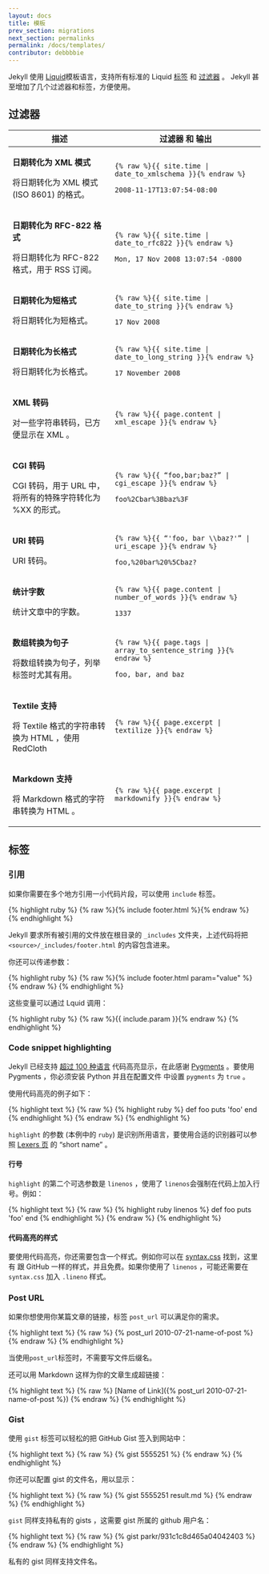 ```yaml
---
layout: docs
title: 模板
prev_section: migrations
next_section: permalinks
permalink: /docs/templates/
contributor: debbbbie
---
```


Jekyll 使用 [Liquid](http://wiki.shopify.com/Liquid)模板语言，支持所有标准的
 Liquid [标签](http://wiki.shopify.com/Logic) 和 [过滤器](http://wiki.shopify.com/Filters) 。
 Jekyll 甚至增加了几个过滤器和标签，方便使用。

## 过滤器

<div class="mobile-side-scroller">
<table>
  <thead>
    <tr>
      <th>描述</th>
      <th><span class="filter">过滤器</span> 和 <span class="output">输出</span></th>
    </tr>
  </thead>
  <tbody>
    <tr>
      <td>
        <p class='name'><strong>日期转化为 XML 模式</strong></p>
        <p>将日期转化为 XML 模式 (ISO 8601) 的格式。</p>
      </td>
      <td class='align-center'>
        <p>
         <code class='filter'>{% raw %}{{ site.time | date_to_xmlschema }}{% endraw %}</code>
        </p>
        <p>
          <code class='output'>2008-11-17T13:07:54-08:00</code>
        </p>
      </td>
    </tr>
    <tr>
      <td>
        <p class='name'><strong>日期转化为 RFC-822 格式</strong></p>
        <p>将日期转化为 RFC-822 格式，用于 RSS 订阅。</p>
      </td>
      <td class='align-center'>
        <p>
         <code class='filter'>{% raw %}{{ site.time | date_to_rfc822 }}{% endraw %}</code>
        </p>
        <p>
          <code class='output'>Mon, 17 Nov 2008 13:07:54 -0800</code>
        </p>
      </td>
    </tr>
    <tr>
      <td>
        <p class='name'><strong>日期转化为短格式</strong></p>
        <p>将日期转化为短格式。</td>
      <td class='align-center'>
        <p>
         <code class='filter'>{% raw %}{{ site.time | date_to_string }}{% endraw %}</code>
        </p>
        <p>
          <code class='output'>17 Nov 2008</code>
        </p>
      </td>
    </tr>
    <tr>
      <td>
        <p class='name'><strong>日期转化为长格式</strong></p>
        <p>将日期转化为长格式。</p>
      </td>
      <td class='align-center'>
        <p>
         <code class='filter'>{% raw %}{{ site.time | date_to_long_string }}{% endraw %}</code>
        </p>
        <p>
          <code class='output'>17 November 2008</code>
        </p>
      </td>
    </tr>
    <tr>
      <td>
        <p class='name'><strong>XML 转码</strong></p>
        <p>对一些字符串转码，已方便显示在 XML 。</p>
      </td>
      <td class='align-center'>
        <p>
         <code class='filter'>{% raw %}{{ page.content | xml_escape }}{% endraw %}</code>
        </p>
      </td>
    </tr>
    <tr>
      <td>
        <p class='name'><strong>CGI 转码</strong></p>
        <p>
          CGI 转码，用于 URL 中，将所有的特殊字符转化为 %XX 的形式。
        </p>
      </td>
      <td class='align-center'>
        <p>
         <code class='filter'>{% raw %}{{ “foo,bar;baz?” | cgi_escape }}{% endraw %}</code>
        </p>
        <p>
          <code class='output'>foo%2Cbar%3Bbaz%3F</code>
        </p>
      </td>
    </tr>
    <tr>
      <td>
        <p class='name'><strong>URI 转码</strong></p>
        <p>
          URI 转码。
        </p>
      </td>
      <td class='align-center'>
        <p>
         <code class='filter'>{% raw %}{{ “'foo, bar \\baz?'” | uri_escape }}{% endraw %}</code>
        </p>
        <p>
          <code class='output'>foo,%20bar%20%5Cbaz?</code>
        </p>
      </td>
    </tr>
    <tr>
      <td>
        <p class='name'><strong>统计字数</strong></p>
        <p>统计文章中的字数。</p>
      </td>
      <td class='align-center'>
        <p>
         <code class='filter'>{% raw %}{{ page.content | number_of_words }}{% endraw %}</code>
        </p>
        <p>
          <code class='output'>1337</code>
        </p>
      </td>
    </tr>
    <tr>
      <td>
        <p class='name'><strong>数组转换为句子</strong></p>
        <p>将数组转换为句子，列举标签时尤其有用。</p>
      </td>
      <td class='align-center'>
        <p>
         <code class='filter'>{% raw %}{{ page.tags | array_to_sentence_string }}{% endraw %}</code>
        </p>
        <p>
          <code class='output'>foo, bar, and baz</code>
        </p>
      </td>
    </tr>
    <tr>
      <td>
        <p class='name'><strong>Textile 支持</strong></p>
        <p>将 Textile 格式的字符串转换为 HTML ，使用 RedCloth</p>
      </td>
      <td class='align-center'>
        <p>
         <code class='filter'>{% raw %}{{ page.excerpt | textilize }}{% endraw %}</code>
        </p>
      </td>
    </tr>
    <tr>
      <td>
        <p class='name'><strong>Markdown 支持</strong></p>
        <p>将 Markdown 格式的字符串转换为 HTML 。</p>
      </td>
      <td class='align-center'>
        <p>
         <code class='filter'>{% raw %}{{ page.excerpt | markdownify }}{% endraw %}</code>
        </p>
      </td>
    </tr>
  </tbody>
</table>
</div>

## 标签

### 引用

如果你需要在多个地方引用一小代码片段，可以使用 `include` 标签。

{% highlight ruby %}
{% raw %}{% include footer.html %}{% endraw %}
{% endhighlight %}

Jekyll 要求所有被引用的文件放在根目录的 `_includes` 文件夹，上述代码将把
 `<source>/_includes/footer.html` 的内容包含进来。

你还可以传递参数：

{% highlight ruby %}
{% raw %}{% include footer.html param="value" %}{% endraw %}
{% endhighlight %}

这些变量可以通过 Lquid 调用：

{% highlight ruby %}
{% raw %}{{ include.param }}{% endraw %}
{% endhighlight %}

### Code snippet highlighting

Jekyll 已经支持 [超过 100 种语言](http://pygments.org/languages/) 代码高亮显示，在此感谢
 [Pygments](http://pygments.org/) 。要使用 Pygments ，你必须安装 Python 并且在配置文件
中设置 `pygments` 为 `true` 。

使用代码高亮的例子如下：

{% highlight text %}
{% raw %}
{% highlight ruby %}
def foo
  puts 'foo'
end
{% endhighlight %}
{% endraw %}
{% endhighlight %}

`highlight` 的参数 (本例中的 `ruby`) 是识别所用语言，要使用合适的识别器可以参照
 [Lexers 页](http://pygments.org/docs/lexers/) 的 “short name” 。

#### 行号

`highlight` 的第二个可选参数是 `linenos` ，使用了 `linenos`会强制在代码上加入行号。例如：

{% highlight text %}
{% raw %}
{% highlight ruby linenos %}
def foo
  puts 'foo'
end
{% endhighlight %}
{% endraw %}
{% endhighlight %}

#### 代码高亮的样式

要使用代码高亮，你还需要包含一个样式。例如你可以在
[syntax.css](http://github.com/mojombo/tpw/tree/master/css/syntax.css) 找到，这里有
跟 GitHub 一样的样式，并且免费。如果你使用了 `linenos` ，可能还需要在 `syntax.css` 加入
 `.lineno` 样式。

### Post URL

如果你想使用你某篇文章的链接，标签 `post_url` 可以满足你的需求。

{% highlight text %}
{% raw %}
{% post_url 2010-07-21-name-of-post %}
{% endraw %}
{% endhighlight %}

当使用`post_url`标签时，不需要写文件后缀名。

还可以用 Markdown 这样为你的文章生成超链接：

{% highlight text %}
{% raw %}
[Name of Link]({% post_url 2010-07-21-name-of-post %})
{% endraw %}
{% endhighlight %}

### Gist

使用 `gist` 标签可以轻松的把 GitHub Gist 签入到网站中：

{% highlight text %}
{% raw %}
{% gist 5555251 %}
{% endraw %}
{% endhighlight %}

你还可以配置 gist 的文件名，用以显示：

{% highlight text %}
{% raw %}
{% gist 5555251 result.md %}
{% endraw %}
{% endhighlight %}

`gist` 同样支持私有的 gists ，这需要 gist 所属的 github 用户名：

{% highlight text %}
{% raw %}
{% gist parkr/931c1c8d465a04042403 %}
{% endraw %}
{% endhighlight %}

私有的 gist 同样支持文件名。
